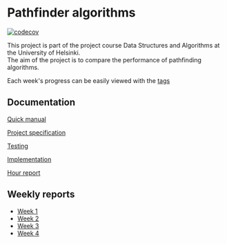 # Pathfinder algorithms

[![codecov](https://codecov.io/gh/yusifsalam/pathfinder_tira/branch/main/graph/badge.svg?token=7WFH83VS5H)](https://codecov.io/gh/yusifsalam/pathfinder_tira)

This project is part of the project course Data Structures and Algorithms at the University of Helsinki.  
The aim of the project is to compare the performance of pathfinding algorithms.

Each week's progress can be easily viewed with the [tags](https://github.com/yusifsalam/pathfinder_tira/tags)

## Documentation

[Quick manual](https://github.com/yusifsalam/pathfinder_tira/blob/main/Documentation/Usage.md)

[Project specification](https://github.com/yusifsalam/pathfinder_tira/blob/main/Documentation/Specification.md)

[Testing](https://github.com/yusifsalam/pathfinder_tira/blob/main/Documentation/Testing.md)

[Implementation](https://github.com/yusifsalam/pathfinder_tira/blob/main/Documentation/Implementation.md)

[Hour report](https://github.com/yusifsalam/pathfinder_tira/blob/main/Documentation/Hour_report.md)

## Weekly reports

- [Week 1](https://github.com/yusifsalam/pathfinder_tira/blob/main/Documentation/Weekly%20reports/Week1.md)
- [Week 2](https://github.com/yusifsalam/pathfinder_tira/blob/main/Documentation/Weekly%20reports/Week2.md)
- [Week 3](https://github.com/yusifsalam/pathfinder_tira/blob/main/Documentation/Weekly%20reports/Week3.md)
- [Week 4](https://github.com/yusifsalam/pathfinder_tira/blob/main/Documentation/Weekly%20reports/Week4.md)
    <!-- - [Week 5](https://github.com/yusifsalam/pathfinder_tira/blob/main/Documentation/Weekly%20reports/Week5.md) -->
    <!-- - [Week 6](https://github.com/yusifsalam/pathfinder_tira/blob/main/Documentation/Weekly%20reports/Week6.md) -->
    <!-- - [Week 7](https://github.com/yusifsalam/pathfinder_tira/blob/main/Documentation/Weekly%20reports/Week7.md) -->
